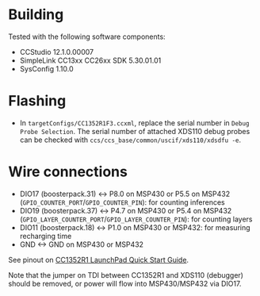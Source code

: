 # Building

Tested with the following software components:

* CCStudio 12.1.0.00007
* SimpleLink CC13xx CC26xx SDK 5.30.01.01
* SysConfig 1.10.0

# Flashing

* In `targetConfigs/CC1352R1F3.ccxml`, replace the serial number in `Debug Probe Selection`. The serial number of attached XDS110 debug probes can be checked with `ccs/ccs_base/common/uscif/xds110/xdsdfu -e`.

# Wire connections

* DIO17 (boosterpack.31) <-> P8.0 on MSP430 or P5.5 on MSP432 (`GPIO_COUNTER_PORT`/`GPIO_COUNTER_PIN`): for counting inferences
* DIO19 (boosterpack.37) <-> P4.7 on MSP430 or P5.4 on MSP432 (`GPIO_LAYER_COUNTER_PORT`/`GPIO_LAYER_COUNTER_PIN`): for counting layers
* DIO11 (boosterpack.18) <-> P1.0 on MSP430 or MSP432: for measuring recharging time
* GND <-> GND on MSP430 or MSP432

See pinout on [CC1352R1 LaunchPad Quick Start Guide](https://www.ti.com/lit/ml/swru525e/swru525e.pdf).

Note that the jumper on TDI between CC1352R1 and XDS110 (debugger) should be removed, or power will flow into MSP430/MSP432 via DIO17.
